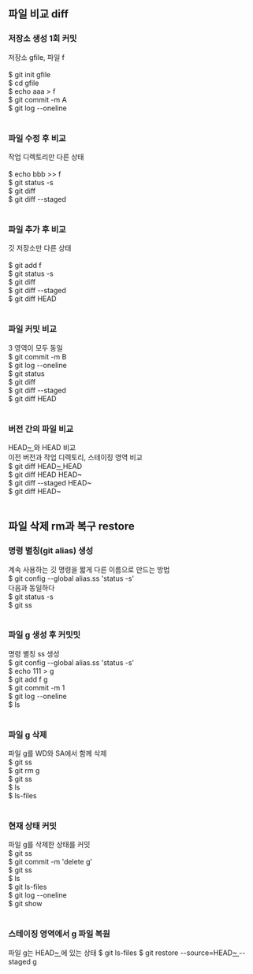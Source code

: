 ## 파일 비교 diff

### 저장소 생성 1회 커밋
저장소 gfile, 파일 f<br>
<br>
$ git init gfile<br>
$ cd gfile<br>
$ echo aaa > f<br>
$ git commit -m A<br>
$ git log --oneline<br>
<br>

### 파일 수정 후 비교
작업 디렉토리만 다른 상태<br>
<br>
$ echo bbb >> f<br>
$ git status -s<br>
$ git diff<br>
$ git diff --staged<br>
<br>

### 파일 추가 후 비교
깃 저장소만 다른 상태<br>
<br>
$ git add f<br>
$ git status -s<br>
$ git diff<br>
$ git diff --staged<br>
$ git diff HEAD<br>
<br>

### 파일 커밋 비교
3 영역이 모두 동일<br>
$ git commit -m B<br>
$ git log --oneline<br>
$ git status<br>
$ git diff<br>
$ git diff --staged<br>
$ git diff HEAD<br>
<br>

### 버전 간의 파일 비교
HEAD<u>~ </u>와 HEAD 비교<br>
이전 버전과 작업 디렉토리, 스테이징 영역 비교<br>
$ git diff HEAD<u>~ </u>HEAD<br>
$ git diff HEAD HEAD~<br>
$ git diff --staged HEAD~<br>
$ git diff HEAD~<br>
<br>

## 파일 삭제 rm과 복구 restore

### 명령 별칭(git alias) 생성
계속 사용하는 깃 명령을 짧게 다른 이름으로 만드는 방법<br>
$ git config --global alias.ss 'status -s'<br>
다음과 동일하다<br>
$ git status -s<br>
$ git ss<br>
<br>

### 파일 g 생성 후 커밋밋
명령 별칭 ss 생성<br>
$ git config --global alias.ss 'status -s'<br>
$ echo 111 > g<br>
$ git add f g<br>
$ git commit -m 1<br>
$ git log --oneline<br>
$ ls<br>
<br>

### 파일 g 삭제 
파일 g를 WD와 SA에서 함께 삭제<br>
$ git ss<br>
$ git rm g<br>
$ git ss<br>
$ ls <br>
$ ls-files<br>
<br>

### 현재 상태 커밋
파일 g를 삭제한 상태를 커밋<br>
$ git ss<br>
$ git commit -m 'delete g'<br>
$ git ss<br>
$ ls<br>
$ git ls-files<br>
$ git log --oneline<br>
$ git show<br>
<br>

### 스테이징 영역에서 g 파일 복원
파일 g는 HEAD<u>~ </u>에 있는 상태
$ git ls-files
$ git restore --source=HEAD<u>~ </u>--staged g
